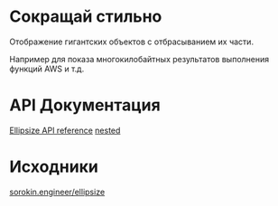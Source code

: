# Сокращай стильно

Отображение гигантских объектов с отбрасыванием их части.

Например для показа многокилобайтных результатов выполнения функций AWS и т.д.

# API Документация

[Ellipsize API reference](api-reference/index.md)
[nested](nested.md)

# Исходники

[sorokin.engineer/ellipsize](https://github.com/andgineer/ellipsize)

